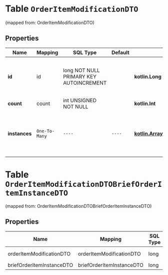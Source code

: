 
# Table `OrderItemModificationDTO`
(mapped from: OrderItemModificationDTO)

## Properties
Name | Mapping | SQL Type | Default | Type | Description | Notes
---- | ------- | -------- | ------- | ---- | ----------- | -----
**id** | id | long NOT NULL PRIMARY KEY AUTOINCREMENT |  | **kotlin.Long** | Идентификатор товара в рамках заказа.  Получить идентификатор можно с помощью ресурсов [GET campaigns/{campaignId}/orders](../../reference/orders/getOrders.md) или [GET campaigns/{campaignId}/orders/{orderId}](../../reference/orders/getOrder.md).  Обязательный параметр.  | 
**count** | count | int UNSIGNED NOT NULL |  | **kotlin.Int** | Новое количество товара. | 
**instances** | `One-To-Many` | `----` | `----`  | [**kotlin.Array&lt;BriefOrderItemInstanceDTO&gt;**](BriefOrderItemInstanceDTO.md) | Информация о маркировке единиц товара.  Передавайте в запросе все единицы товара, который подлежит маркировке.  Обязательный параметр, если в заказе есть товары, подлежащие маркировке [в системе «Честный ЗНАК»](https://честныйзнак.рф/).  |  [optional]




# **Table `OrderItemModificationDTOBriefOrderItemInstanceDTO`**
(mapped from: OrderItemModificationDTOBriefOrderItemInstanceDTO)

## Properties
Name | Mapping | SQL Type | Default | Type | Description | Notes
---- | ------- | -------- | ------- | ---- | ----------- | -----
orderItemModificationDTO | orderItemModificationDTO | long | | kotlin.Long | Primary Key | *one*
briefOrderItemInstanceDTO | briefOrderItemInstanceDTO | long | | kotlin.Long | Foreign Key | *many*




